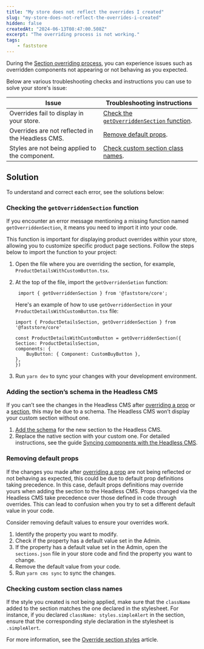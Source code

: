 ```yaml
---
title: "My store does not reflect the overrides I created"
slug: "my-store-does-not-reflect-the-overrides-i-created"
hidden: false
createdAt: "2024-06-13T08:47:00.508Z"
excerpt: "The overriding process is not working."
tags:
    - faststore
---
```


During the [Section overriding process](https://developers.vtex.com/docs/guides/faststore/overrides-overview), you can experience issues such as overridden components not appearing or not behaving as you expected.

Below are various troubleshooting checks and instructions you can use to solve your store's issue:

| Issue | Troubleshooting instructions |
| ----- | ---------------------------- |
| Overrides fail to display in your store. | [Check the `getOverriddenSection` function](#checking-the-getoverriddensection-function). |
| Overrides are not reflected in the Headless CMS. | [Remove default props](#removing-default-props). |
| Styles are not being applied to the component. | [Check custom section class names](#checking-custom-section-class-names).|

## Solution

To understand and correct each error, see the solutions below:

### Checking the `getOverriddenSection` function

If you encounter an error message mentioning a missing function named `getOverriddenSection`, it means you need to import it into your code.

This function is important for displaying product overrides within your store, allowing you to customize specific product page sections. Follow the steps below to import the function to your project:

1. Open the file where you are overriding the section, for example, `ProductDetailsWithCustomButton.tsx`.
2. At the top of the file, import the `getOverridenSetion` function:

   ```tsx
    import { getOverriddenSection } from '@faststore/core';
    ```

    Here's an example of how to use `getOverriddenSection` in your `ProductDetailsWithCustomButton.tsx` file:

    ```tsx
    import { ProductDetailsSection, getOverriddenSection } from '@faststore/core'

    const ProductDetailsWithCustomButton = getOverriddenSection({
    Section: ProductDetailsSection,
    components: {
        BuyButton: { Component: CustomBuyButton },
    },
    })
    ```

3. Run `yarn dev` to sync your changes with your development environment.

### Adding the section’s schema in the Headless CMS

If you can’t see the changes in the Headless CMS after [overriding a prop](https://developers.vtex.com/docs/guides/faststore/overrides-component-props) or a [section](https://developers.vtex.com/docs/guides/faststore/overrides-native-component), this may be due to a schema. The Headless CMS won’t display your custom section without one.

1. [Add the schema](https://developers.vtex.com/docs/guides/faststore/overrides-syncing-components-with-the-headless-cms) for the new section to the Headless CMS.
2. Replace the native section with your custom one. For detailed instructions, see the guide [Syncing components with the Headless CMS](https://developers.vtex.com/docs/guides/faststore/overrides-syncing-components-with-the-headless-cms).

### Removing default props

If the changes you made after [overriding a prop](https://developers.vtex.com/docs/guides/faststore/overrides-component-props) are not being reflected or not behaving as expected, this could be due to default prop definitions taking precedence. In this case, default props definitions may override yours when adding the section to the Headless CMS. Props changed via the Headless CMS take precedence over those defined in code through overrides. This can lead to confusion when you try to set a different default value in your code.

Consider removing default values to ensure your overrides work.

1. Identify the property you want to modify.
2. Check if the property has a default value set in the Admin.
3. If the property has a default value set in the Admin, open the `sections.json` file in your store code and find the property you want to change.
4. Remove the default value from your code.
5. Run `yarn cms sync` to sync the changes.

### Checking custom section class names

If the style you created is not being applied, make sure that the `className` added to the section matches the one declared in the stylesheet. For instance, if you declared `className: styles.simpleAlert` in the section, ensure that the corresponding style declaration in the stylesheet is `.simpleAlert`.

For more information, see the [Override section styles](https://developers.vtex.com/docs/guides/faststore/overrides-section-styles) article.
